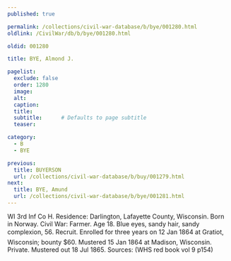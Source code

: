 ```yaml
---
published: true

permalink: /collections/civil-war-database/b/bye/001280.html
oldlink: /CivilWar/db/b/bye/001280.html

oldid: 001280

title: BYE, Almond J.

pagelist:
  exclude: false
  order: 1280
  image: 
  alt:
  caption:
  title:
  subtitle:      # Defaults to page subtitle
  teaser:

category: 
  - B 
  - BYE

previous:
  title: BUYERSON
  url: /collections/civil-war-database/b/buy/001279.html  
next:
  title: BYE, Amund
  url: /collections/civil-war-database/b/bye/001281.html   
---
```

WI 3rd Inf Co H. Residence: Darlington, Lafayette County, Wisconsin. Born in Norway. Civil War: Farmer. Age 18. Blue eyes, sandy hair, sandy complexion, 5&#146;6&#148;. Recruit. Enrolled for three years on 12 Jan 1864 at Gratiot, Wisconsin; bounty $60. Mustered 15 Jan 1864 at Madison, Wisconsin. Private. Mustered out 18 Jul 1865. Sources: (WHS red book vol 9 p154)